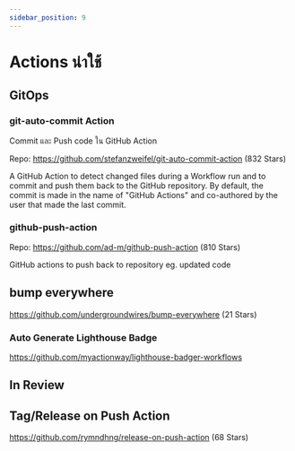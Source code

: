 ```yaml
---
sidebar_position: 9
---
```


# Actions น่าใช้

## GitOps

### git-auto-commit Action

Commit และ Push code ใน GitHub Action

Repo: https://github.com/stefanzweifel/git-auto-commit-action (832 Stars)

A GitHub Action to detect changed files during a Workflow run and to commit and push them back to the GitHub repository. By default, the commit is made in the name of "GitHub Actions" and co-authored by the user that made the last commit.

### github-push-action

Repo: https://github.com/ad-m/github-push-action (810 Stars)

GitHub actions to push back to repository eg. updated code

## bump everywhere

https://github.com/undergroundwires/bump-everywhere (21 Stars)

### Auto Generate Lighthouse Badge

https://github.com/myactionway/lighthouse-badger-workflows



## In Review

## Tag/Release on Push Action

https://github.com/rymndhng/release-on-push-action  (68 Stars)

